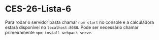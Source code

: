 # CES-26-Lista-6
Para rodar o servidor basta chamar ```npm start``` no console e a calculadora estará disponível no ```localhost:8080```.
Pode ser necessário chamar primeiramente ```npm install webpack serve```.
